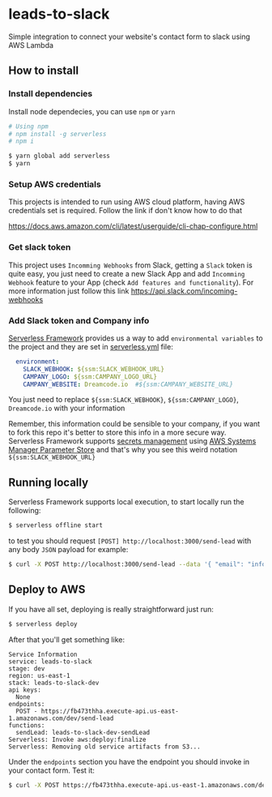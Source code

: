 # leads-to-slack
Simple integration to connect your website's contact form to slack using AWS Lambda

## How to install

### Install dependencies 
Install node dependecies, you can use `npm` or `yarn`
```bash
# Using npm
# npm install -g serverless
# npm i

$ yarn global add serverless
$ yarn 
```

### Setup AWS credentials
This projects is intended to run using AWS cloud platform, having AWS credentials set is required. Follow the link if don't know how to do that

https://docs.aws.amazon.com/cli/latest/userguide/cli-chap-configure.html

### Get slack token
This project uses `Incomming Webhooks` from Slack, getting a `Slack` token is quite easy, you just need to create a new Slack App and add `Incomming Webhook` feature to your App (check `Add features and functionality`). For more information just follow this link https://api.slack.com/incoming-webhooks

### Add Slack token and Company info
[Serverless Framework](https://serverless.com) provides us a way to add `environmental variables` to the project and they are set in [serverless.yml](https://serverless.com) file:

```yml
  environment:
    SLACK_WEBHOOK: ${ssm:SLACK_WEBHOOK_URL}
    CAMPANY_LOGO: ${ssm:CAMPANY_LOGO_URL}
    CAMPANY_WEBSITE: Dreamcode.io  #${ssm:CAMPANY_WEBSITE_URL}
```
You just need to replace `${ssm:SLACK_WEBHOOK}`, `${ssm:CAMPANY_LOGO}`, `Dreamcode.io` with your information

Remember, this information could be sensible to your company, if you want to fork this repo it's better to store this info in a more secure way. Serverless Framework supports [secrets management](https://serverless.com/blog/serverless-secrets-api-keys/) using [AWS Systems Manager Parameter Store](https://docs.aws.amazon.com/systems-manager/latest/userguide/systems-manager-paramstore.html) and that's why you see this weird notation `${ssm:SLACK_WEBHOOK_URL}`

## Running locally
Serverless Framework supports local execution, to start locally run the following:

```bash
$ serverless offline start
```
to test you should request `[POST] http://localhost:3000/send-lead` with any body `JSON` payload for example:

```bash
$ curl -X POST http://localhost:3000/send-lead --data '{ "email": "info@dreamcode.io" }'
```

## Deploy to AWS
If you have all set, deploying is really straightforward just run:

```bash
$ serverless deploy
```
After that you'll get something like:

```
Service Information
service: leads-to-slack
stage: dev
region: us-east-1
stack: leads-to-slack-dev
api keys:
  None
endpoints:
  POST - https://fb473thha.execute-api.us-east-1.amazonaws.com/dev/send-lead
functions:
  sendLead: leads-to-slack-dev-sendLead
Serverless: Invoke aws:deploy:finalize
Serverless: Removing old service artifacts from S3...
```
Under the `endpoints` section you have the endpoint you should invoke in your contact form. Test it:
```bash
$ curl -X POST https://fb473thha.execute-api.us-east-1.amazonaws.com/dev/send-lead --data '{ "email": "info@dreamcode.io" }'
```


